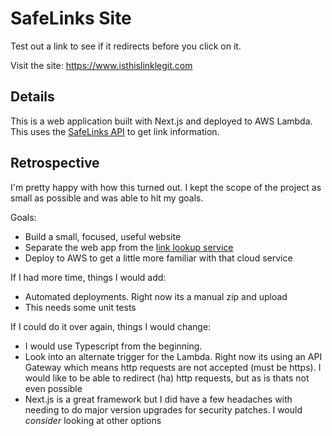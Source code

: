 # SafeLinks Site

Test out a link to see if it redirects before you click on it.

Visit the site: https://www.isthislinklegit.com

## Details

This is a web application built with Next.js and deployed to AWS Lambda. This uses the [SafeLinks API](https://github.com/billearly/safe-links) to get link information.

## Retrospective

I'm pretty happy with how this turned out. I kept the scope of the project as small as possible and was able to hit my goals.

Goals:
* Build a small, focused, useful website
* Separate the web app from the [link lookup service](https://github.com/billearly/safe-links)
* Deploy to AWS to get a little more familiar with that cloud service

If I had more time, things I would add:
* Automated deployments. Right now its a manual zip and upload
* This needs some unit tests

If I could do it over again, things I would change:
* I would use Typescript from the beginning.
* Look into an alternate trigger for the Lambda. Right now its using an API Gateway which means http requests are not accepted (must be https). I would like to be able to redirect (ha) http requests, but as is thats not even possible
* Next.js is a great framework but I did have a few headaches with needing to do major version upgrades for security patches. I would _consider_ looking at other options